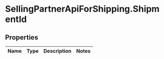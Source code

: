 # SellingPartnerApiForShipping.ShipmentId

## Properties
Name | Type | Description | Notes
------------ | ------------- | ------------- | -------------
